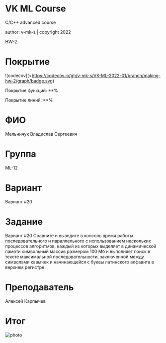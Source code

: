 # VK ML Course

C/C++ advanced course

author: v-mk-s | copyright 2022

HW-2

# Покрытие
![codecov](<https://codecov.io/gh/v-mk-s/VK-ML-2022-01/branch/making-hw-2/graph/badge.svg)

Покрытие функций: **%

Покрытие линий: **%

# ФИО

Мельничук Владислав Сергеевич

# Группа

ML-12

# Вариант

Вариант #20

# Задание

Вариант #20
Сравните и выведите в консоль время работы последовательного и параллельного с использованием нескольких процессов алгоритмов, каждый из которых выделяет в динамической памяти символьный массив размером 100 Мб и выполняет поиск в тексте максимальной последовательности, заключенной между символами кавычек и начинающейся с буквы латинского алфавита в верхнем регистре.

# Преподаватель

Алексей Карпычев

# Итог

![photo](https://photo1.jpg)
